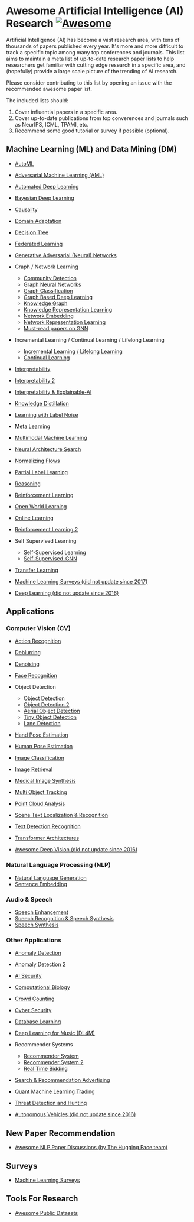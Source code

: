 # Awesome Artificial Intelligence (AI) Research [![Awesome](https://awesome.re/badge.svg)](https://awesome.re)

Artificial Intelligence (AI) has become a vast research area, with tens of thousands of papers published every year. It's more and more difficult to track a specific topic among many top conferences and journals. This list aims to maintain a meta list of up-to-date research paper lists to help researchers get familiar with cutting edge research in a specific area, and (hopefully) provide a large scale picture of the trending of AI research.

Please consider contributing to this list by opening an issue with the recommended awesome paper list.

The included lists should: 

1. Cover influential papers in a specific area.
2. Cover up-to-date publications from top converences and journals such as NeurIPS, ICML, TPAMI, etc.
3. Recommend some good tutorial or survey if possible (optional).

## Machine Learning (ML) and Data Mining (DM)

* [AutoML](https://github.com/hibayesian/awesome-automl-papers)
* [Adversarial Machine Learning (AML)](https://github.com/wangjksjtu/awesome-AML)
* [Automated Deep Learning](https://github.com/D-X-Y/Awesome-AutoDL)
* [Bayesian Deep Learning](https://github.com/js05212/BayesianDeepLearning-Survey)
* [Causality](https://github.com/rguo12/awesome-causality-algorithms)
* [Domain Adaptation](https://github.com/zhaoxin94/awesome-domain-adaptation)
* [Decision Tree](https://github.com/benedekrozemberczki/awesome-decision-tree-papers)
* [Federated Learning](https://github.com/weimingwill/awesome-federated-learning)
* [Generative Adversarial (Neural) Networks](https://github.com/nightrome/really-awesome-gan#papers)
* Graph / Network Learning
  * [Community Detection](https://github.com/benedekrozemberczki/awesome-community-detection)
  * [Graph Neural Networks](https://github.com/nnzhan/Awesome-Graph-Neural-Networks)
  * [Graph Classification](https://github.com/benedekrozemberczki/awesome-graph-classification)
  * [Graph Based Deep Learning](https://github.com/naganandy/graph-based-deep-learning-literature)
  * [Knowledge Graph](https://github.com/shaoxiongji/knowledge-graphs)
  * [Knowledge Representation Learning](https://github.com/thunlp/KRLPapers)
  * [Network Embedding](https://github.com/chihming/awesome-network-embedding)
  * [Network Representation Learning](https://github.com/thunlp/NRLPapers)
  * [Must-read papers on GNN](https://github.com/thunlp/GNNPapers)
* Incremental Learning / Continual Learning / Lifelong Learning
  * [Incremental Learning / Lifelong Learning](https://github.com/xialeiliu/Awesome-Incremental-Learning)
  * [Continual Learning](https://github.com/optimass/continual_learning_papers)
* [Interpretability](https://github.com/jphall663/awesome-machine-learning-interpretability#review-and-general-papers)
* [Interpretability 2](https://github.com/lopusz/awesome-interpretable-machine-learning)
* [Interpretability & Explainable-AI](https://github.com/wangyongjie-ntu/Awesome-explainable-AI)
* [Knowledge Distillation](https://github.com/dkozlov/awesome-knowledge-distillation)
* [Learning with Label Noise](https://github.com/subeeshvasu/Awesome-Learning-with-Label-Noise)
* [Meta Learning](https://github.com/sudharsan13296/Awesome-Meta-Learning)
* [Multimodal Machine Learning](https://github.com/pliang279/awesome-multimodal-ml)
* [Neural Architecture Search](https://github.com/markdtw/awesome-architecture-search)
* [Normalizing Flows](https://github.com/janosh/awesome-normalizing-flows)
* [Partial Label Learning](https://github.com/wwangwitsel/awesome-partial-label-learning)
* [Reasoning](https://github.com/floodsung/Deep-Reasoning-Papers)
* [Reinforcement Learning](https://github.com/aikorea/awesome-rl)
* [Open World Learning](https://github.com/zhoudw-zdw/Awesome-open-world-learning)
* [Online Learning](https://github.com/MaxHalford/awesome-online-machine-learning)
* [Reinforcement Learning 2](https://github.com/tigerneil/awesome-deep-rl)
* Self Supervised Learning
  * [Self-Supervised Learning](https://github.com/jason718/awesome-self-supervised-learning)
  * [Self-Supervised-GNN](https://github.com/ChandlerBang/awesome-self-supervised-gnn)
* [Transfer Learning](https://github.com/artix41/awesome-transfer-learning)

* [Machine Learning Surveys (did not update since 2017)](https://github.com/metrofun/machine-learning-surveys)
* [Deep Learning (did not update since 2016)](https://github.com/terryum/awesome-deep-learning-papers)

## Applications

### Computer Vision (CV)

* [Action Recognition](https://github.com/jinwchoi/awesome-action-recognition)
* [Deblurring](https://github.com/subeeshvasu/Awesome-Deblurring)
* [Denoising](https://github.com/oneTaken/Awesome-Denoise)
* [Face Recognition](https://github.com/ChanChiChoi/awesome-Face_Recognition)
* Object Detection
  * [Object Detection](https://github.com/amusi/awesome-object-detection)
  * [Object Detection 2](https://github.com/hoya012/deep_learning_object_detection)
  * [Aerial Object Detection](https://github.com/murari023/awesome-aerial-object-detection)
  * [Tiny Object Detection](https://github.com/kuanhungchen/awesome-tiny-object-detection)
  * [Lane Detection](https://github.com/amusi/awesome-lane-detection)
* [Hand Pose Estimation](https://github.com/xinghaochen/awesome-hand-pose-estimation)
* [Human Pose Estimation](https://github.com/cbsudux/awesome-human-pose-estimation)
* [Image Classification](https://github.com/weiaicunzai/awesome-image-classification)
* [Image Retrieval](https://github.com/willard-yuan/awesome-cbir-papers)
* [Medical Image Synthesis](https://github.com/xinario/awesome-gan-for-medical-imaging)
* [Multi Object Tracking](https://github.com/SpyderXu/multi-object-tracking-paper-list)
* [Point Cloud Analysis](https://github.com/Yochengliu/awesome-point-cloud-analysis)
* [Scene Text Localization & Recognition](https://github.com/chongyangtao/Awesome-Scene-Text-Recognition)
* [Text Detection Recognition](https://github.com/hwalsuklee/awesome-deep-text-detection-recognition)
* [Transformer Architectures](https://github.com/dk-liang/Awesome-Visual-Transformer)

* [Awesome Deep Vision (did not update since 2016)](https://github.com/kjw0612/awesome-deep-vision)

### Natural Language Processing (NLP)

* [Natural Language Generation](https://github.com/tokenmill/awesome-nlg)
* [Sentence Embedding](https://github.com/Separius/awesome-sentence-embedding)

### Audio & Speech

* [Speech Enhancement](https://github.com/nanahou/Awesome-Speech-Enhancement)
* [Speech Recognition & Speech Synthesis](https://github.com/zzw922cn/awesome-speech-recognition-speech-synthesis-papers)
* [Speech Synthesis](https://github.com/xcmyz/speech-synthesis-paper)

### Other Applications

* [Anomaly Detection](https://github.com/yzhao062/anomaly-detection-resources#4-papers)
* [Anomaly Detection 2](https://github.com/hoya012/awesome-anomaly-detection)
* [AI Security](https://github.com/DeepSpaceHarbor/Awesome-AI-Security)
* [Computational Biology](https://github.com/gokceneraslan/awesome-deepbio)
* [Crowd Counting](https://github.com/gjy3035/Awesome-Crowd-Counting)
* [Cyber Security](https://github.com/jivoi/awesome-ml-for-cybersecurity)
* [Database Learning](https://github.com/pingcap/awesome-database-learning)
* [Deep Learning for Music (DL4M)](https://github.com/ybayle/awesome-deep-learning-music)
* Recommender Systems
  * [Recommender System](https://github.com/scnu-dil/awesome-RecSys)
  * [Recommender System 2](https://github.com/hongleizhang/RSPapers)
  * [Real Time Bidding](https://github.com/wnzhang/rtb-papers)
* [Search \& Recommendation Advertising](https://github.com/guyulongcs/Awesome-Deep-Learning-Papers-for-Search-Recommendation-Advertising)
* [Quant Machine Learning Trading](https://github.com/grananqvist/Awesome-Quant-Machine-Learning-Trading)
* [Threat Detection and Hunting](https://github.com/0x4D31/awesome-threat-detection#research-papers)

* [Autonomous Vehicles (did not update since 2016)](https://github.com/manfreddiaz/awesome-autonomous-vehicles#papers)

## New Paper Recommendation

* [Awesome NLP Paper Discussions (by The Hugging Face team)](https://github.com/huggingface/awesome-papers)

## Surveys

* [Machine Learning Surveys](https://github.com/eugeneyan/ml-surveys)

## Tools For Research

* [Awesome Public Datasets](https://github.com/awesomedata/awesome-public-datasets)
